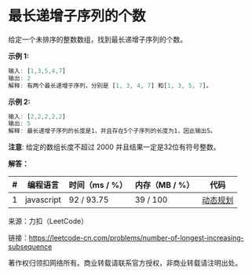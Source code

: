 # 最长递增子序列的个数

给定一个未排序的整数数组，找到最长递增子序列的个数。

**示例 1:**

``` javascript
输入: [1,3,5,4,7]
输出: 2
解释: 有两个最长递增子序列，分别是 [1, 3, 4, 7] 和[1, 3, 5, 7]。
```

**示例 2:**

``` javascript
输入: [2,2,2,2,2]
输出: 5
解释: 最长递增子序列的长度是1，并且存在5个子序列的长度为1，因此输出5。
```

**注意**: 给定的数组长度不超过 2000 并且结果一定是32位有符号整数。

**解答：**

**#**|**编程语言**|**时间（ms / %）**|**内存（MB / %）**|**代码**
--|--|--|--|--
1|javascript|92 / 93.75|39 / 100|[动态规划](./javascript/ac_v1.js)

来源：力扣（LeetCode）

链接：https://leetcode-cn.com/problems/number-of-longest-increasing-subsequence

著作权归领扣网络所有。商业转载请联系官方授权，非商业转载请注明出处。
